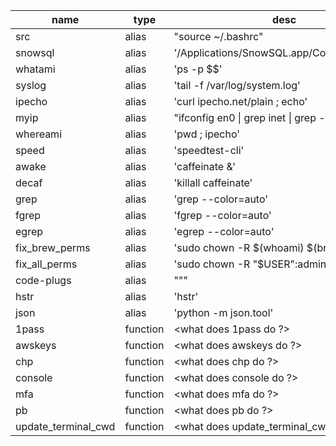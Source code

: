 | name                |  type     |  desc                                                  |  file   |  note |
| ------------------- | --------- | ------------------------------------------------------ | ------- | ----- |
| src                 |  alias    |  "source ~/.bashrc"                                    |  mac.sh |  <->  |
| snowsql             |  alias    |  '/Applications/SnowSQL.app/Contents/MacO...           |  mac.sh |  <->  |
| whatami             |  alias    |  'ps -p $$'                                            |  mac.sh |  <->  |
| syslog              |  alias    |  'tail -f /var/log/system.log'                         |  mac.sh |  <->  |
| ipecho              |  alias    |  'curl ipecho.net/plain ; echo'                        |  mac.sh |  <->  |
| myip                |  alias    |  "ifconfig en0 &#124; grep inet &#124; grep -v inet... |  mac.sh |  <->  |
| whereami            |  alias    |  'pwd ; ipecho'                                        |  mac.sh |  <->  |
| speed               |  alias    |  'speedtest-cli'                                       |  mac.sh |  <->  |
| awake               |  alias    |  'caffeinate &'                                        |  mac.sh |  <->  |
| decaf               |  alias    |  'killall caffeinate'                                  |  mac.sh |  <->  |
| grep                |  alias    |  'grep --color=auto'                                   |  mac.sh |  <->  |
| fgrep               |  alias    |  'fgrep --color=auto'                                  |  mac.sh |  <->  |
| egrep               |  alias    |  'egrep --color=auto'                                  |  mac.sh |  <->  |
| fix_brew_perms      |  alias    |  'sudo chown -R $(whoami) $(brew --prefix...           |  mac.sh |  <->  |
| fix_all_perms       |  alias    |  'sudo chown -R "$USER":admin /usr/local ...           |  mac.sh |  <->  |
| code-plugs          |  alias    |  """                                                   |  mac.sh |  <->  |
| hstr                |  alias    |  'hstr'                                                |  mac.sh |  <->  |
| json                |  alias    |  'python -m json.tool'                                 |  mac.sh |  <->  |
| 1pass               |  function |  <what does 1pass do ?>                                |  mac.sh |  <->  |
| awskeys             |  function |  <what does awskeys do ?>                              |  mac.sh |  <->  |
| chp                 |  function |  <what does chp do ?>                                  |  mac.sh |  <->  |
| console             |  function |  <what does console do ?>                              |  mac.sh |  <->  |
| mfa                 |  function |  <what does mfa do ?>                                  |  mac.sh |  <->  |
| pb                  |  function |  <what does pb do ?>                                   |  mac.sh |  <->  |
| update_terminal_cwd |  function |  <what does update_terminal_cwd do ?>                  |  mac.sh |  <->  |
